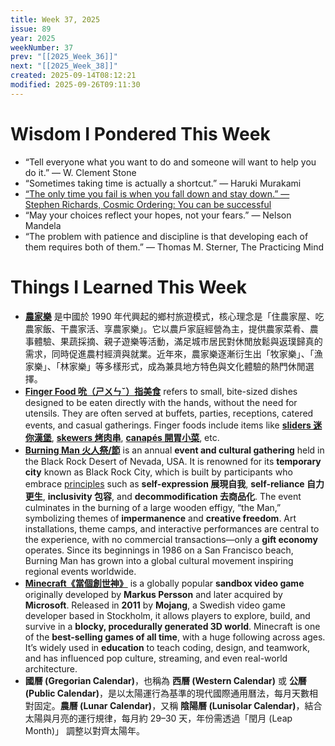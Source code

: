 ```yaml
---
title: Week 37, 2025
issue: 89
year: 2025
weekNumber: 37
prev: "[[2025_Week_36]]"
next: "[[2025_Week_38]]"
created: 2025-09-14T08:12:21
modified: 2025-09-26T09:11:30
---
```


# Wisdom I Pondered This Week

* “Tell everyone what you want to do and someone will want to help you do it.” — W. Clement Stone
* “Sometimes taking time is actually a shortcut.” ― Haruki Murakami
* [“The only time you fail is when you fall down and stay down.” — Stephen Richards, Cosmic Ordering: You can be successful](https://www.goodreads.com/quotes/539742-the-only-time-you-fail-is-when-you-fall-down)
* “May your choices reflect your hopes, not your fears.” — Nelson Mandela
* “The problem with patience and discipline is that developing each of them requires both of them.” ― Thomas M. Sterner, The Practicing Mind

# Things I Learned This Week

* **[農家樂](https://www.google.com/search?q=農家樂)** 是中國於 1990 年代興起的鄉村旅遊模式，核心理念是「住農家屋、吃農家飯、干農家活、享農家樂」。它以農戶家庭經營為主，提供農家菜肴、農事體驗、果蔬採摘、親子遊樂等活動，滿足城市居民對休閒放鬆與返璞歸真的需求，同時促進農村經濟與就業。近年來，農家樂逐漸衍生出「牧家樂」、「漁家樂」、「林家樂」等多樣形式，成為兼具地方特色與文化體驗的熱門休閒選擇。
* **[Finger Food 吮（ㄕㄨㄣˇ）指美食](https://en.wikipedia.org/wiki/Finger_food)** refers to small, bite-sized dishes designed to be eaten directly with the hands, without the need for utensils. They are often served at buffets, parties, receptions, catered events, and casual gatherings. Finger foods include items like **[sliders 迷你漢堡](https://en.wikipedia.org/wiki/Slider_(sandwich))**, **[skewers 烤肉串](https://en.wikipedia.org/wiki/Skewer)**, **[canapés 開胃小菜](https://en.wikipedia.org/wiki/Canap%C3%A9)**, etc.
* [**Burning Man 火人祭/節**](https://burningman.org) is an annual **event and cultural gathering** held in the Black Rock Desert of Nevada, USA. It is renowned for its **temporary city** known as Black Rock City, which is built by participants who embrace [principles](https://burningman.org/about/10-principles/) such as **self-expression 展現自我**, **self-reliance 自力更生**, **inclusivity 包容**, and **decommodification 去商品化**. The event culminates in the burning of a large wooden effigy, “the Man,” symbolizing themes of **impermanence** and **creative freedom**. Art installations, theme camps, and interactive performances are central to the experience, with no commercial transactions—only a **gift economy** operates. Since its beginnings in 1986 on a San Francisco beach, Burning Man has grown into a global cultural movement inspiring regional events worldwide.
* **[Minecraft《當個創世神》](https://www.minecraft.net/)** is a globally popular **sandbox video game** originally developed by **Markus Persson** and later acquired by **Microsoft**. Released in **2011** by **Mojang**, a Swedish video game developer based in Stockholm, it allows players to explore, build, and survive in a **blocky, procedurally generated 3D world**. Minecraft is one of the **best-selling games of all time**, with a huge following across ages. It’s widely used in **education** to teach coding, design, and teamwork, and has influenced pop culture, streaming, and even real-world architecture.
* **國曆 (Gregorian Calendar)**，也稱為 **西曆 (Western Calendar)** 或 **公曆 (Public Calendar)**，是以太陽運行為基準的現代國際通用曆法，每月天數相對固定。**農曆 (Lunar Calendar)**，又稱 **陰陽曆 (Lunisolar Calendar)**，結合太陽與月亮的運行規律，每月約 29–30 天，年份需透過「閏月 (Leap Month)」 調整以對齊太陽年。
